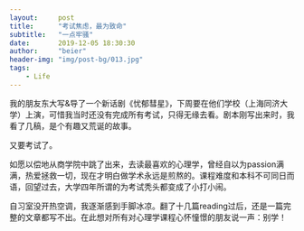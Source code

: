 ```yaml
---
layout:     post
title:      "考试焦虑，最为致命"
subtitle:   "一点牢骚"
date:       2019-12-05 18:30:30
author:     "beier"
header-img: "img/post-bg/013.jpg"
tags:
    - Life
---
```


我的朋友东大写&导了一个新话剧《忧郁彗星》，下周要在他们学校（上海同济大学）上演，可惜我当时还没有完成所有考试，只得无缘去看。剧本刚写出来时，我看了几稿，是个有趣又荒诞的故事。

又要考试了。

如愿以偿地从商学院中跳了出来，去读最喜欢的心理学，曾经自以为passion满满，热爱拯救一切，现在才明白做学术永远是煎熬的。课程难度和本科不可同日而语，回望过去，大学四年所谓的为考试秃头都变成了小打小闹。

自习室没开热空调，我逐渐感到手脚冰凉。翻了十几篇reading过后，还是一篇完整的文章都写不出。在此想对所有对心理学课程心怀憧憬的朋友说一声：别学！
